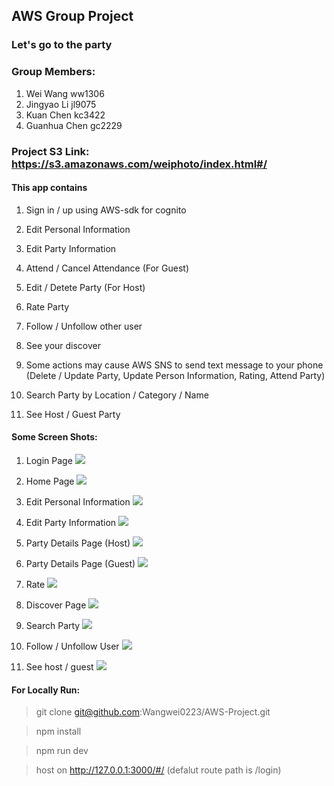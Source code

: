 ## AWS Group Project

### Let's go to the party

### Group Members:

1. Wei Wang ww1306
2. Jingyao Li jl9075
3. Kuan Chen kc3422
4. Guanhua Chen gc2229

### Project S3 Link: https://s3.amazonaws.com/weiphoto/index.html#/

#### This app contains

1. Sign in / up using AWS-sdk for cognito

2. Edit Personal Information

3. Edit Party Information

4. Attend / Cancel Attendance (For Guest)

5. Edit / Detete Party (For Host)

6. Rate Party

7. Follow / Unfollow other user

8. See your discover

9. Some actions may cause AWS SNS to send text message to your phone (Delete / Update Party, Update Person Information, Rating, Attend Party)

10. Search Party by Location / Category / Name

11. See Host / Guest Party

#### Some Screen Shots:

1. Login Page ![](https://github.com/Wangwei0223/AWS-Project/blob/master/images/login.png?raw=true)

2. Home Page ![](https://github.com/Wangwei0223/AWS-Project/blob/master/images/Home.png?raw=true)

3. Edit Personal Information ![](https://github.com/Wangwei0223/AWS-Project/blob/master/images/Edit%20Personal%20Info.png?raw=true)

4. Edit Party Information ![](https://github.com/Wangwei0223/AWS-Project/blob/master/images/edit%20party%20information.png?raw=true)

5. Party Details Page (Host) ![](https://github.com/Wangwei0223/AWS-Project/blob/master/images/Party%20detail%20host.png?raw=true)

6. Party Details Page (Guest) ![](https://github.com/Wangwei0223/AWS-Project/blob/master/images/party%20detail%20guest.png?raw=true)

7. Rate ![](https://github.com/Wangwei0223/AWS-Project/blob/master/images/Rate.png?raw=true)

8. Discover Page ![](https://github.com/Wangwei0223/AWS-Project/blob/master/images/Discover.png?raw=true)

9. Search Party ![](https://github.com/Wangwei0223/AWS-Project/blob/master/images/Search.png?raw=true)

10. Follow / Unfollow User ![](https://github.com/Wangwei0223/AWS-Project/blob/master/images/follow.png?raw=true)

11. See host / guest ![](https://github.com/Wangwei0223/AWS-Project/blob/master/images/options.png?raw=true)

#### For Locally Run:

> git clone git@github.com:Wangwei0223/AWS-Project.git

> npm install

> npm run dev

> host on http://127.0.0.1:3000/#/ (defalut route path is /login)